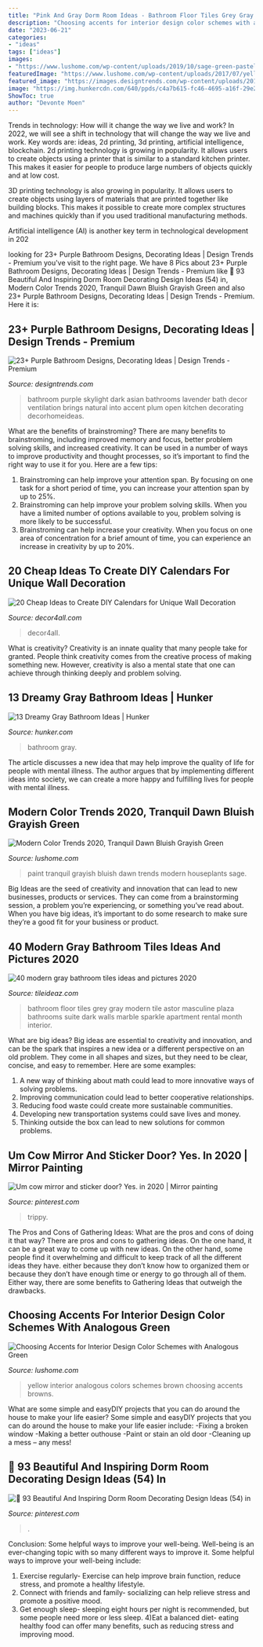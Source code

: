 ```yaml
---
title: "Pink And Gray Dorm Room Ideas - Bathroom Floor Tiles Grey Gray Modern Tile Astor Masculine Plaza Bathrooms Suite Dark Walls Marble Sparkle Apartment Rental Month Interior"
description: "Choosing accents for interior design color schemes with analogous green"
date: "2023-06-21"
categories:
- "ideas"
tags: ["ideas"]
images:
- "https://www.lushome.com/wp-content/uploads/2019/10/sage-green-pastel-in-interiors-9.jpg"
featuredImage: "https://www.lushome.com/wp-content/uploads/2017/07/yellow-green-colors-interior-design-3.jpg"
featured_image: "https://images.designtrends.com/wp-content/uploads/2016/03/04090718/Well-Purple-Bathroom-Design.jpg"
image: "https://img.hunkercdn.com/640/ppds/c4a7b615-fc46-4695-a16f-29e23f61f21a.jpg"
ShowToc: true
author: "Devonte Moen"
---
```



Trends in technology: How will it change the way we live and work?
In 2022, we will see a shift in technology that will change the way we live and work. Key words are: ideas, 2d printing, 3d printing, artificial intelligence, blockchain. 
2d printing technology is growing in popularity. It allows users to create objects using a printer that is similar to a standard kitchen printer. This makes it easier for people to produce large numbers of objects quickly and at low cost. 

3D printing technology is also growing in popularity. It allows users to create objects using layers of materials that are printed together like building blocks. This makes it possible to create more complex structures and machines quickly than if you used traditional manufacturing methods. 

Artificial intelligence (AI) is another key term in technological development in 202
	

		
looking for 23+ Purple Bathroom Designs, Decorating Ideas | Design Trends - Premium you've visit to the right page. We have 8 Pics about 23+ Purple Bathroom Designs, Decorating Ideas | Design Trends - Premium like 🔺 93 Beautiful And Inspiring Dorm Room Decorating Design Ideas (54) in, Modern Color Trends 2020, Tranquil Dawn Bluish Grayish Green and also 23+ Purple Bathroom Designs, Decorating Ideas | Design Trends - Premium. Here it is:
		
    
## 23+ Purple Bathroom Designs, Decorating Ideas | Design Trends - Premium

<img loading=lazy src="https://images.designtrends.com/wp-content/uploads/2016/03/04090718/Well-Purple-Bathroom-Design.jpg" onerror="this.onerror=null;this.src='https://tse2.mm.bing.net/th?id=OIP.JKRvlh51GA9FLK-YHojLzQHaLH&amp;pid=15.1';" alt="23+ Purple Bathroom Designs, Decorating Ideas | Design Trends - Premium">

_Source: designtrends.com_

>bathroom purple skylight dark asian bathrooms lavender bath decor ventilation brings natural into accent plum open kitchen decorating decorhomeideas. 

	

What are the benefits of brainstroming?
There are many benefits to brainstroming, including improved memory and focus, better problem solving skills, and increased creativity. It can be used in a number of ways to improve productivity and thought processes, so it’s important to find the right way to use it for you. Here are a few tips: 
1. Brainstroming can help improve your attention span. By focusing on one task for a short period of time, you can increase your attention span by up to 25%. 
2. Brainstroming can help improve your problem solving skills. When you have a limited number of options available to you, problem solving is more likely to be successful. 
3. Brainstroming can help increase your creativity. When you focus on one area of concentration for a brief amount of time, you can experience an increase in creativity by up to 20%.

    
## 20 Cheap Ideas To Create DIY Calendars For Unique Wall Decoration

<img loading=lazy src="https://decor4all.com/wp-content/uploads/2016/01/wall-decoration-ideas-diy-calendar-20.jpg" onerror="this.onerror=null;this.src='https://tse3.mm.bing.net/th?id=OIP.1t6kmT8llrQVBgYKZHzhLAHaJ3&amp;pid=15.1';" alt="20 Cheap Ideas to Create DIY Calendars for Unique Wall Decoration">

_Source: decor4all.com_

>decor4all. 

	

What is creativity?
Creativity is an innate quality that many people take for granted. People think creativity comes from the creative process of making something new. However, creativity is also a mental state that one can achieve through thinking deeply and problem solving.

    
## 13 Dreamy Gray Bathroom Ideas | Hunker

<img loading=lazy src="https://img.hunkercdn.com/640/ppds/c4a7b615-fc46-4695-a16f-29e23f61f21a.jpg" onerror="this.onerror=null;this.src='https://tse4.mm.bing.net/th?id=OIP.2nCoYt6IhhH2FISV3WipaAHaJ3&amp;pid=15.1';" alt="13 Dreamy Gray Bathroom Ideas | Hunker">

_Source: hunker.com_

>bathroom gray. 

	

The article discusses a new idea that may help improve the quality of life for people with mental illness. The author argues that by implementing different ideas into society, we can create a more happy and fulfilling lives for people with mental illness.

    
## Modern Color Trends 2020, Tranquil Dawn Bluish Grayish Green

<img loading=lazy src="https://www.lushome.com/wp-content/uploads/2019/10/sage-green-pastel-in-interiors-9.jpg" onerror="this.onerror=null;this.src='https://tse1.mm.bing.net/th?id=OIP.CpLBJjlJF4VycGQeaPedkAHaKI&amp;pid=15.1';" alt="Modern Color Trends 2020, Tranquil Dawn Bluish Grayish Green">

_Source: lushome.com_

>paint tranquil grayish bluish dawn trends modern houseplants sage. 

	

Big Ideas are the seed of creativity and innovation that can lead to new businesses, products or services. They can come from a brainstorming session, a problem you’re experiencing, or something you’ve read about. When you have big ideas, it’s important to do some research to make sure they’re a good fit for your business or product.

    
## 40 Modern Gray Bathroom Tiles Ideas And Pictures 2020

<img loading=lazy src="https://www.tileideaz.com/wp-content/uploads/2015/03/modern_gray_bathroom_tiles_40.jpg" onerror="this.onerror=null;this.src='https://tse3.mm.bing.net/th?id=OIP.d08KPeVcvH4GQ08qHrPx4QHaLH&amp;pid=15.1';" alt="40 modern gray bathroom tiles ideas and pictures 2020">

_Source: tileideaz.com_

>bathroom floor tiles grey gray modern tile astor masculine plaza bathrooms suite dark walls marble sparkle apartment rental month interior. 

	

What are big ideas?
Big ideas are essential to creativity and innovation, and can be the spark that inspires a new idea or a different perspective on an old problem. They come in all shapes and sizes, but they need to be clear, concise, and easy to remember. Here are some examples:
1. A new way of thinking about math could lead to more innovative ways of solving problems. 
2. Improving communication could lead to better cooperative relationships. 
3. Reducing food waste could create more sustainable communities. 
4. Developing new transportation systems could save lives and money. 
5. Thinking outside the box can lead to new solutions for common problems.

    
## Um Cow Mirror And Sticker Door? Yes. In 2020 | Mirror Painting

<img loading=lazy src="https://i.pinimg.com/736x/e8/d8/83/e8d88324139431e55f5098a3129aeff7.jpg" onerror="this.onerror=null;this.src='https://tse3.mm.bing.net/th?id=OIP.05i21uGR-LD00-6vl0vCPgHaJ3&amp;pid=15.1';" alt="Um cow mirror and sticker door? Yes. in 2020 | Mirror painting">

_Source: pinterest.com_

>trippy. 

	

The Pros and Cons of Gathering Ideas: What are the pros and cons of doing it that way?
There are pros and cons to gathering ideas. On the one hand, it can be a great way to come up with new ideas. On the other hand, some people find it overwhelming and difficult to keep track of all the different ideas they have. either because they don’t know how to organized them or because they don’t have enough time or energy to go through all of them. Either way, there are some benefits to Gathering Ideas that outweigh the drawbacks.

    
## Choosing Accents For Interior Design Color Schemes With Analogous Green

<img loading=lazy src="https://www.lushome.com/wp-content/uploads/2017/07/yellow-green-colors-interior-design-3.jpg" onerror="this.onerror=null;this.src='https://tse1.mm.bing.net/th?id=OIP.mNDkMhbgZuEYOLc8aVYUSwHaJ3&amp;pid=15.1';" alt="Choosing Accents for Interior Design Color Schemes with Analogous Green">

_Source: lushome.com_

>yellow interior analogous colors schemes brown choosing accents browns. 

	

What are some simple and easyDIY projects that you can do around the house to make your life easier?
Some simple and easyDIY projects that you can do around the house to make your life easier include: 
-Fixing a broken window 
-Making a better outhouse 
-Paint or stain an old door 
-Cleaning up a mess – any mess!

    
## 🔺 93 Beautiful And Inspiring Dorm Room Decorating Design Ideas (54) In

<img loading=lazy src="https://i.pinimg.com/736x/9a/24/6b/9a246bf4b216842cbbd5bfac17119f2a.jpg" onerror="this.onerror=null;this.src='https://tse2.mm.bing.net/th?id=OIP.dvPkM1uHXNHnqp0qxUnmNgHaJ4&amp;pid=15.1';" alt="🔺 93 Beautiful And Inspiring Dorm Room Decorating Design Ideas (54) in">

_Source: pinterest.com_

>. 

	

Conclusion: Some helpful ways to improve your well-being.
Well-being is an ever-changing topic with so many different ways to improve it. Some helpful ways to improve your well-being include: 
1) Exercise regularly- Exercise can help improve brain function, reduce stress, and promote a healthy lifestyle. 
2) Connect with friends and family- socializing can help relieve stress and promote a positive mood. 
3) Get enough sleep- sleeping eight hours per night is recommended, but some people need more or less sleep. 
4)Eat a balanced diet- eating healthy food can offer many benefits, such as reducing stress and improving mood.

